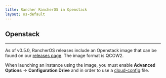 ```yaml
---
title: Rancher RancherOS in Openstack
layout: os-default
---
```


## Openstack    
---

As of v0.5.0, RancherOS releases include an Openstack image that can be found on our [releases page](https://github.com/rancher/os/releases). The image format is QCOW2. 

When launching an instance using the image, you must enable **Advanced Options** -> **Configuration Drive** and in order to use a [cloud-config]({{site.baseurl}}/os/configuration/#cloud-config) file.
